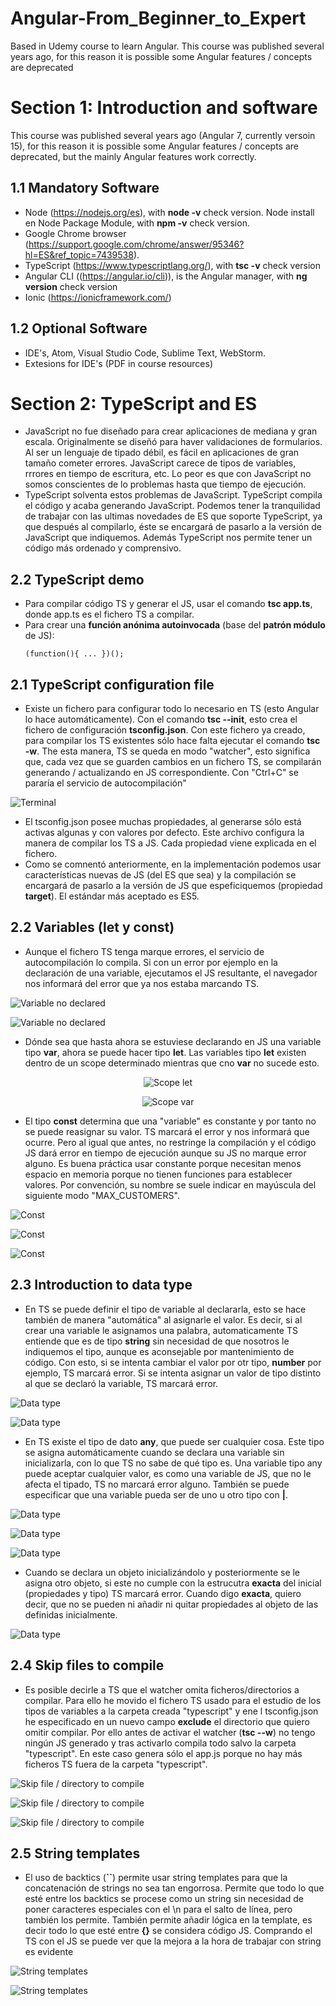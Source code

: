 # Angular-From_Beginner_to_Expert
Based in Udemy course to learn Angular. This course was published several years ago, for this reason it is possible some Angular features / concepts are deprecated

# Section 1: Introduction and software
This course was published several years ago (Angular 7, currently versoin 15), for this reason it is possible some Angular features / concepts are deprecated, but the mainly Angular features work correctly.

## 1.1 Mandatory Software
- Node (https://nodejs.org/es), with **node -v** check version. Node install en Node Package Module, with **npm -v** check version.
- Google Chrome browser (https://support.google.com/chrome/answer/95346?hl=ES&ref_topic=7439538).
- TypeScript (https://www.typescriptlang.org/), with **tsc -v** check version
- Angular CLI ((https://angular.io/cli)), is the Angular manager, with **ng version** check version
- Ionic (https://ionicframework.com/)

## 1.2 Optional Software
- IDE's, Atom, Visual Studio Code, Sublime Text, WebStorm.
- Extesions for IDE's (PDF in course resources)


# Section 2: TypeScript and ES
- JavaScript no fue diseñado para crear aplicaciones de mediana y gran escala. Originalmente se diseñó para haver validaciones de formularios. Al ser un lenguaje de tipado débil, es fácil en aplicaciones de gran tamaño cometer errores. JavaScript carece de tipos de variables, rrrores en tiempo de escritura, etc. Lo peor es que con JavaScript no somos conscientes de lo problemas hasta que tiempo de ejecución.
- TypeScript solventa estos problemas de JavaScript. TypeScript compila el código y acaba generando JavaScript. Podemos tener la tranquilidad de trabajar con las ultimas novedades de ES que soporte TypeScript, ya que después al compilarlo, éste se encargará de pasarlo a la versión de JavaScript que indiquemos. Además TypeScript nos permite tener un código más ordenado y comprensivo.

## 2.2 TypeScript demo
- Para compilar código TS y generar el JS, usar el comando **tsc app.ts**, donde app.ts es el fichero TS a compilar.
- Para crear una **función anónima autoinvocada** (base del **patrón módulo** de JS):
  ``` 
  (function(){ ... })();
  ```
## 2.1 TypeScript configuration file
- Existe un fichero para configurar todo lo necesario en TS (esto Angular lo hace automáticamente). Con el comando **tsc --init**, esto crea el fichero de configuración **tsconfig.json**. Con este fichero ya creado, para compilar los TS existentes sólo hace falta ejecutar el comando **tsc -w**. The esta manera, TS se queda en modo "watcher", esto significa que, cada vez que se guarden cambios en un fichero TS, se compilarán generando / actualizando en JS correspondiente. Con "Ctrl+C" se pararía el servicio de autocompilación"

![Terminal](./course_resources/Section_2/terminal_ts_compliation.PNG)

- El tsconfig.json posee muchas propiedades, al generarse sólo está activas algunas y con valores por defecto. Este archivo configura la manera de compilar los TS a JS. Cada propiedad viene explicada en el fichero.
- Como se comnentó anteriormente, en la implementación podemos usar características nuevas de JS (del ES que sea) y la compilación se encargará de pasarlo a la versión de JS que espeficiquemos (propiedad **target**). El estándar más aceptado es ES5.

## 2.2 Variables (let y const)
- Aunque el fichero TS tenga marque errores, el servicio de autocompilación lo compila. Si con un error por ejemplo en la declaración de una variable, ejecutamos el JS resultante, el navegador nos informará del error que ya nos estaba marcando TS.

![Variable no declared](./course_resources/Section_2/variable_no_declared_code.PNG)

![Variable no declared](./course_resources/Section_2/variable_no_declared_browser.PNG)

- Dónde sea que hasta ahora se estuviese declarando en JS una variable tipo **var**, ahora se puede hacer tipo **let**. Las variables tipo **let** existen dentro de un scope determinado mientras que cno **var** no sucede esto.

<div align="center">

![Scope let](./course_resources/Section_2/scope_let_code.PNG)

![Scope var](./course_resources/Section_2/scope_var_code.PNG)

</div>

- El tipo **const** determina que una "variable" es constante y por tanto no se puede reasignar su valor. TS marcará el error y nos informará que ocurre. Pero al igual que antes, no restringe la compilación y el código JS dará error en tiempo de ejecución aunque su JS no marque error alguno. Es buena práctica usar constante porque necesitan menos espacio en memoria porque no tienen funciones para establecer valores. Por convención, su nombre se suele indicar en mayúscula del siguiente modo "MAX_CUSTOMERS".

![Const](./course_resources/Section_2/const_ts_code.PNG)

![Const](./course_resources/Section_2/const_js_code.PNG)

![Const](./course_resources/Section_2/const_js_browser.PNG)

## 2.3 Introduction to data type
- En TS se puede definir el tipo de variable al declararla, esto se hace también de manera "automática" al asignarle el valor. Es decir, si al crear una variable le asignamos una palabra, automaticamente TS entiende que es de tipo **string** sin necesidad de que nosotros le indiquemos el tipo, aunque es aconsejable por mantenimiento de código. Con esto, si se intenta cambiar el valor por otr tipo, **number** por ejemplo, TS marcará error. Si se intenta asignar un valor de tipo distinto al que se declaró la variable, TS marcará error.

![Data type](./course_resources/Section_2/data_type_code_1.PNG)

![Data type](./course_resources/Section_2/data_type_code_2.PNG)

- En TS existe el tipo de dato **any**, que puede ser cualquier cosa. Este tipo se asigna automáticamente cuando se declara una variable sin inicializarla, con lo que TS no sabe de qué tipo es. Una variable tipo any puede aceptar cualquier valor, es como una variable de JS, que no le afecta el tipado, TS no marcará error alguno. También se puede especificar que una variable pueda ser de uno u otro tipo con **|**.

![Data type](./course_resources/Section_2/data_type_code_3.PNG)

![Data type](./course_resources/Section_2/data_type_code_4.PNG)

![Data type](./course_resources/Section_2/data_type_code_5.PNG)

- Cuando se declara un objeto inicializándolo y posteriormente se le asigna otro objeto, si este no cumple con la estrucutra **exacta** del inicial (propiedades y tipo) TS marcará error. Cuando digo **exacta**, quiero decir, que no se pueden ni añadir ni quitar propiedades al objeto de las definidas inicialmente.

![Data type](./course_resources/Section_2/data_type_code_6.PNG)

## 2.4 Skip files to compile
- Es posible decirle a TS que el watcher omita ficheros/directorios a compilar. Para ello he movido el fichero TS usado para el estudio de los tipos de variables a la carpeta creada "typescript" y ene l tsconfig.json he especificado en un nuevo campo **exclude** el directorio que quiero omitir compilar. Por ello antes de activar el watcher (**tsc --w**) no tengo ningún JS generado y tras activarlo compila todo salvo la carpeta "typescript". En este caso genera sólo el app.js porque no hay más ficheros TS fuera de la carpeta "typescript".

![Skip file / directory to compile](./course_resources/Section_2/skip_to_compile_1.PNG)

![Skip file / directory to compile](./course_resources/Section_2/skip_to_compile_2.PNG)

![Skip file / directory to compile](./course_resources/Section_2/skip_to_compile_3.PNG)

## 2.5 String templates
- El uso de backtics (**``**) permite usar string templates para que la concatenación de strings no sea tan engorrosa. Permite que todo lo que esté entre los backtics se procese como un string sin necesidad de poner caracteres especiales con el \n para el salto de línea, pero también los permite. También permite añadir lógica en la template, es decir todo lo que esté entre **{}** se considera código JS. Comprando el TS con el JS se puede ver que la mejora a la hora de trabajar con string es evidente
 
![String templates](./course_resources/Section_2/string_template_1.PNG)

![String templates](./course_resources/Section_2/string_template_2.PNG)